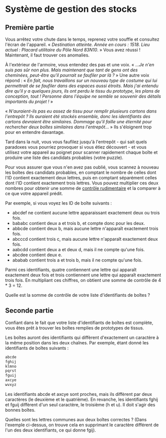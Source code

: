 # Système de gestion des stocks 

## Première partie

Vous arrêtez votre chute dans le temps, reprenez votre souffle et consultez l'écran de l'appareil. « *Destination atteinte. Année en cours : 1518. Lieu actuel : Placard utilitaire du Pôle Nord 83N10*. » Vous avez réussi ! Maintenant, il faut trouver ces anomalies.

À l'extérieur de l'armoire, vous entendez des pas et une voix. « ...*Je n'en suis pas sûr non plus. Mais maintenant que tant de gens ont des cheminées, peut-être qu'il pourrait se faufiler par là ?* » Une autre voix répond : « *En fait, nous travaillons sur un nouveau type de costume qui lui permettrait de se faufiler dans des espaces aussi étroits. Mais j'ai entendu dire qu'il y a quelques jours, ils ont perdu le tissu du prototype, les plans de conception, tout ! Personne dans l'équipe ne semble se souvenir des détails importants du projet !* »

« *N'auraient-ils pas eu assez de tissu pour remplir plusieurs cartons dans l'entrepôt ? Ils auraient été stockés ensemble, donc les identifiants des cartons devraient être similaires. Dommage qu'il faille une éternité pour rechercher deux boîtes similaires dans l'entrepôt*... » Ils s'éloignent trop pour en entendre davantage.

Tard dans la nuit, vous vous faufilez jusqu'à l'entrepôt - qui sait quels paradoxes vous pourriez provoquer si vous étiez découvert - et vous utilisez votre appareil au poignet pour scanner rapidement chaque boîte et produire une liste des candidats probables (votre puzzle).

Pour vous assurer que vous n'en avez pas oublié, vous scannez à nouveau les boîtes des candidats probables, en comptant le nombre de celles dont l'ID contient exactement deux lettres, puis en comptant séparément celles dont l'ID contient exactement trois lettres. Vous pouvez multiplier ces deux nombres pour obtenir une somme de [contrôle rudimentaire](https://fr.wikipedia.org/wiki/Somme_de_contr%C3%B4le) et la comparer à ce que votre appareil prédit.

Par exemple, si vous voyez les ID de boîte suivants :

- abcdef ne contient aucune lettre apparaissant exactement deux ou trois fois.
- bababc contient deux a et trois b, et compte donc pour les deux.
- abbcde contient deux b, mais aucune lettre n'apparaît exactement trois fois.
- abcccd contient trois c, mais aucune lettre n'apparaît exactement deux fois.
- aabcdd contient deux a et deux d, mais il ne compte qu'une fois.
- abcdee contient deux e.
- ababab contient trois a et trois b, mais il ne compte qu'une fois.

Parmi ces identifiants, quatre contiennent une lettre qui apparaît exactement deux fois et trois contiennent une lettre qui apparaît exactement trois fois. En multipliant ces chiffres, on obtient une somme de contrôle de 4 * 3 = 12.

Quelle est la somme de contrôle de votre liste d'identifiants de boîtes ?

## Seconde partie

Confiant dans le fait que votre liste d'identifiants de boîtes est complète, vous êtes prêt à trouver les boîtes remplies de prototypes de tissus.

Les boîtes auront des identifiants qui diffèrent d'exactement un caractère à la même position dans les deux chaînes. Par exemple, étant donné les identifiants de boîtes suivants :
```txt
abcde
fghij
klmno
pqrst
fguij
axcye
wvxyz
```

Les identifiants abcde et axcye sont proches, mais ils diffèrent par deux caractères (le deuxième et le quatrième). En revanche, les identifiants fghij et fguij diffèrent d'un seul caractère, le troisième (h et u). Il doit s'agir des bonnes boîtes.

Quelles sont les lettres communes aux deux boîtes correctes ? (Dans l'exemple ci-dessus, on trouve cela en supprimant le caractère différent de l'un des deux identifiants, ce qui donne fgij).
